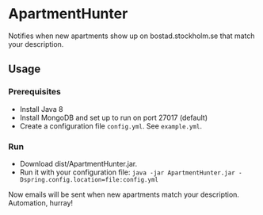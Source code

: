 # ApartmentHunter

Notifies when new apartments show up on bostad.stockholm.se that match your description.

## Usage

### Prerequisites

* Install Java 8
* Install MongoDB and set up to run on port 27017 (default)
* Create a configuration file `config.yml`. See `example.yml`.

### Run

* Download dist/ApartmentHunter.jar. 
* Run it with your configuration file: `java -jar ApartmentHunter.jar -Dspring.config.location=file:config.yml` 
 
Now emails will be sent when new apartments match your description. Automation, hurray!
